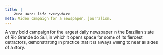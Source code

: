 ```yaml
---
title: |
    Zero Hora: life everywhere
meta: Video campaign for a newspaper, journalism.
---
```

A very bold campaign for the largest daily newspaper in the Brazilian state of Rio Grande do Sul, in which it opens space for some of its fiercest detractors, demonstrating in practice that it is always willing to hear all sides of a story.